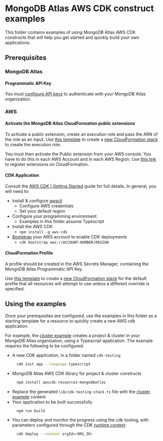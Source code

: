 #  MongoDB Atlas AWS CDK construct examples
This folder contains examples of using MongoDB Atlas AWS CDK constructs that will help you get started and quickly build your own applications.

## Prerequisites
### MongoDB Atlas
#### Programmatic API Key
You must [configure API keys](https://www.mongodb.com/docs/atlas/configure-api-access/#std-label-atlas-admin-api-access) to authenticate with your MongoDB Atlas organization.

### AWS
#### Activate the MongoDB Atlas CloudFormation public extensions
To activate a public extension, create an execution role and pass the ARN of the role as an input. Use [this template](https://github.com/mongodb/mongodbatlas-cloudformation-resources/blob/master/examples/execution-role.yaml) to create a [new CloudFormation stack](https://console.aws.amazon.com/cloudformation/home#/stacks/create) to create the execution role.

You must then activate the Public extension from your AWS console. You have to do this in each AWS Account and in each AWS Region. Use [this link](https://us-east-1.console.aws.amazon.com/cloudformation/home#/registry/public-extensions?visibility=PUBLIC&type=RESOURCE&category=AWS_TYPES) to register extensions on CloudFormation.

#### CDK Application
Consult the [AWS CDK | Getting Started](https://docs.aws.amazon.com/cdk/v2/guide/getting_started.html) guide for full details. In general, you will need to:
* Install & configure [awscli](https://docs.aws.amazon.com/cli/latest/userguide/getting-started-install.html) 
  * Configure AWS credentials
  * Set your default region
* Configure your programming environment. 
  * Examples in this folder assume Typescript
* Install the AWS CDK
  * `npm install -g aws-cdk`
* [Bootstrap](https://docs.aws.amazon.com/cdk/v2/guide/bootstrapping.html) your AWS account to enable CDK deployments
  * `cdk bootstrap aws://ACCOUNT-NUMBER/REGION`

#### CloudFormation Profile
A profile should be created in the AWS Secrets Manager, containing the MongoDB Atlas Programmatic API Key.

Use [this template](../profile-secret.yaml) to create a [new CloudFormation stack](https://console.aws.amazon.com/cloudformation/home#/stacks/create) for the default profile that all resources will attempt to use unless a different override is specified.

## Using the examples
Once your prerequisites are configured, use the examples in this folder as a starting template for a resource to quickly create a new AWS cdk application.

For example, the [cluster example](/l1-resources/cluster.ts) creates a project & cluster in your MongoDB Atlas organization, using a Typescript application. The example requires the following to be configured:
* A new CDK application, in a folder named `cdk-testing`
  ```bash
    cdk init app --language typescript
  ```
* MongoDB Atlas AWS CDK library for project & cluster constructs
  ```bash
    npm install awscdk-resources-mongodbatlas
  ```
* Replace the generated `lib/cdk-testing-stack.ts` file with the [cluster example](/l1-resources/cluster.ts) content
* Your application to be built successfully
  ```bash
    npm run build
  ```
* You can deploy and monitor the progress using the cdk tooling, with parameters configured through the CDK [runtime context](https://docs.aws.amazon.com/cdk/v2/guide/context.html)
  ```bash
    cdk deploy --context orgId=<ORG_ID>
  ```
